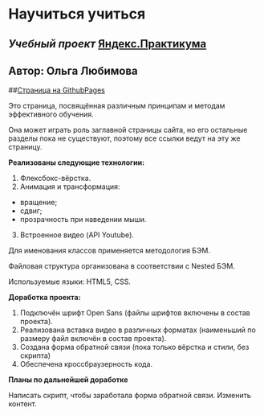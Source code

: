 # **Научиться учиться**
## *Учебный проект* [Яндекс.Практикума](https://practicum.yandex.ru/)

## Автор: Ольга Любимова

##[Страница на GithubPages](https://aelia5.github.io/how-to-learn/)

Это страница, посвящённая различным принципам и методам эффективного обучения.

Она может играть роль заглавной страницы сайта, но его остальные разделы пока не существуют, поэтому все ссылки ведут на эту же страницу.

**Реализованы следующие технологии:**

1. Флексбокс-вёрстка.
2. Анимация и трансформация:
* вращение;
* сдвиг;
* прозрачность при наведении мыши.
3. Встроенное видео (API Youtube).

Для именования классов применяется методология БЭМ.

Файловая структура организована в соответствии с Nested БЭМ.

Используемые языки: HTML5, CSS.

**Доработка проекта:**

1. Подключён шрифт Open Sans (файлы шрифтов включены в состав проекта).
2. Реализована вставка видео в различных форматах (наименьший по размеру файл включён в состав проекта).
3. Создана форма обратной связи (пока только вёрстка и стили, без скрипта)
3. Обеспечена кроссбраузерность кода.

**Планы по дальнейшей доработке**

Написать скрипт, чтобы заработала форма обратной связи.
Изменить контент.
